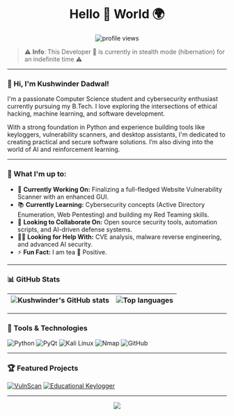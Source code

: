 <h1 align="center">Hello 👋 World 🌍</h1>

<p align="center">
  <img src="https://komarev.com/ghpvc/?username=KushwinderDadwal&label=Profile%20views&color=0e75b6&style=flat" alt="profile views"/>
</p>

> ⚠️ **Info**: This Developer 🐢 is currently in stealth mode (hibernation) for an indefinite time ⚠️

---

### 👋 Hi, I'm Kushwinder Dadwal!

I'm a passionate Computer Science student and cybersecurity enthusiast currently pursuing my B.Tech. I love exploring the intersections of ethical hacking, machine learning, and software development.

With a strong foundation in Python and experience building tools like keyloggers, vulnerability scanners, and desktop assistants, I'm dedicated to creating practical and secure software solutions. I’m also diving into the world of AI and reinforcement learning.

---

### 🚀 What I'm up to:

- 🧠 **Currently Working On:** Finalizing a full-fledged Website Vulnerability Scanner with an enhanced GUI.
- 📚 **Currently Learning:** Cybersecurity concepts (Active Directory Enumeration, Web Pentesting) and building my Red Teaming skills.
- 🤝 **Looking to Collaborate On:** Open source security tools, automation scripts, and AI-driven defense systems.
- 🙋‍♂️ **Looking for Help With:** CVE analysis, malware reverse engineering, and advanced AI security.
- ⚡ **Fun Fact:** I am tea 🍵 Positive.

---

### 📊 GitHub Stats

| <img align="center" src="https://github-readme-stats.vercel.app/api?username=Kushwinder000&show_icons=true&theme=radical&hide_border=true" alt="Kushwinder's GitHub stats" /> | <img align="center" src="https://github-readme-stats.vercel.app/api/top-langs/?username=Kushwinder000&layout=compact&theme=radical&hide_border=true" alt="Top languages" /> |
|--------------------------------------------------------------------------------------------------------------------------------------------------|--------------------------------------------------------------------------------------------------------------------------------------------------|

---

### 🧰 Tools & Technologies

![Python](https://img.shields.io/badge/Python-3670A0?style=for-the-badge&logo=python&logoColor=ffdd54)
![PyQt](https://img.shields.io/badge/PyQt-41cd52?style=for-the-badge&logo=qt&logoColor=white)
![Kali Linux](https://img.shields.io/badge/Kali_Linux-5578AC?style=for-the-badge&logo=kalilinux&logoColor=white)
![Nmap](https://img.shields.io/badge/Nmap-000000?style=for-the-badge&logo=proxmox&logoColor=white)
![GitHub](https://img.shields.io/badge/GitHub-181717?style=for-the-badge&logo=github)

---

### 🏆 Featured Projects

[![VulnScan](https://img.shields.io/badge/VulnScan-Security-orange?style=for-the-badge&logo=bugcrowd&logoColor=white)](https://github.com/KushwinderDadwal/VulnScan)
[![Educational Keylogger](https://img.shields.io/badge/Keylogger-Ethical-red?style=for-the-badge&logo=python&logoColor=white)](https://github.com/KushwinderDadwal/Keylogger)

---

<p align="center">
  <img src="https://capsule-render.vercel.app/api?type=waving&color=gradient&height=100&section=footer"/>
</p>
